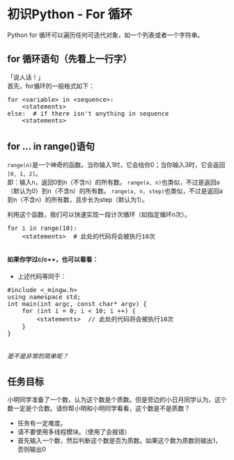 # 初识Python - For 循环
Python for 循环可以遍历任何可迭代对象，如一个列表或者一个字符串。

## for 循环语句（先看上一行字）
「说人话！」  
首先，for循环的一般格式如下：  
<pre id="description-code-editor" style="height: 70px;">
for &lt;variable&gt; in &lt;sequence&gt;:
    &lt;statements&gt;
else:  # if there isn't anything in sequence
    &lt;statements&gt;</pre>
<script>
window.dce1 = ace.edit("description-code-editor", {
    mode: "ace/mode/python",
    selectionStyle: "text",
    readOnly: true,
    fontSize: "15px",
    theme: "ace/theme/chrome"
})
</script>

## for ... in range()语句
`range(n)`是一个神奇的函数。当你输入1时，它会给你0；当你输入3时，它会返回`[0, 1, 2]`。  
即：输入n，返回0到n（不含n）的所有数。
`range(a, n)`也类似，不过是返回a（默认为0）到n（不含n）的所有数。
`range(a, n, step)`也类似，不过是返回a到n（不含n）的所有数，且步长为step（默认为1）。

利用这个函数，我们可以快速实现一段计次循环（如指定循环n次）。  
<pre id="description-code-editor2" style="height: 50px;">
for i in range(10):
    &lt;statements&gt;  # 此处的代码将会被执行10次
</pre>
<script>
window.dce2 = ace.edit("description-code-editor2", {
    mode: "ace/mode/python",
    selectionStyle: "text",
    readOnly: true,
    fontSize: "15px",
    theme: "ace/theme/chrome"
})
</script>

#### 如果你学过c/c++，也可以看看：
 - 上述代码等同于：  
<pre id="description-code-editor3" style="height: 130px;">
#include &lt;_mingw.h&gt;
using namespace std;
int main(int argc, const char* argv) {
    for (int i = 0; i &lt; 10; i ++) {
        &lt;statements&gt;  // 此处的代码将会被执行10次
    }
}
</pre>
<script>
window.dce3 = ace.edit("description-code-editor3", {
    mode: "ace/mode/c_cpp",
    selectionStyle: "text",
    readOnly: true,
    fontSize: "15px",
    theme: "ace/theme/chrome"
})
</script>

###### 是不是非常的简单呢？

## 任务目标
小明同学准备了一个数，认为这个数是个质数。但是旁边的小日月同学认为，这个数一定是个合数。请你帮<span title="想不到吧，我故意的">小明和小明同学</span>看看，这个数是不是质数？  

 - 任务有一定难度。  
 - 请不要使用多线程模块。（使用了会报错）  
 - 首先输入一个数，然后判断这个数是否为质数。如果这个数为质数则输出1，否则输出0  
